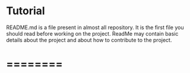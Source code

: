# Tutorial
README.md is a file present in almost all repository. It is the first file you should read before working on the project.
ReadMe may contain basic details about the project and about how to contribute to the project.
# ========
